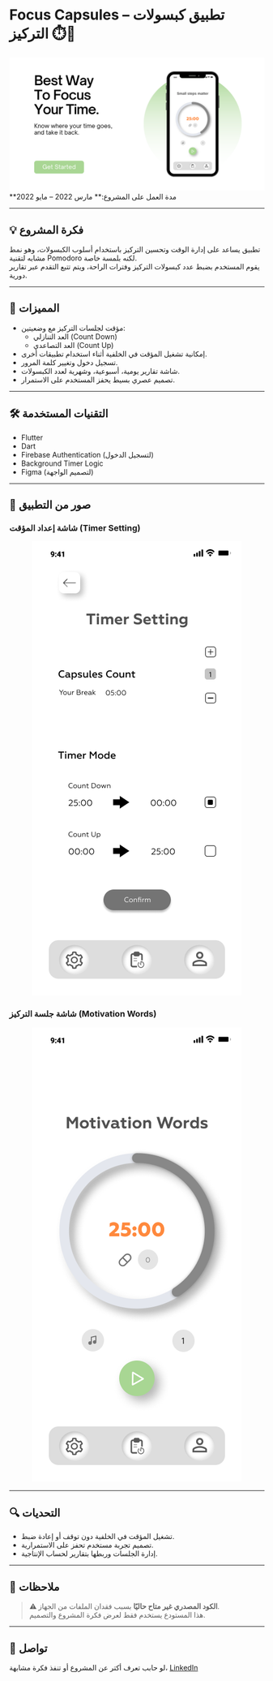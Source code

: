 # Focus Capsules – تطبيق كبسولات التركيز ⏱️💊
<div align="center">
  <img src="Doc/start.png" >
</div>
**مدة العمل على المشروع:** مارس 2022 – مايو 2022  


---

## 💡 فكرة المشروع

تطبيق يساعد على إدارة الوقت وتحسين التركيز باستخدام أسلوب الكبسولات، وهو نمط مشابه لتقنية Pomodoro لكنه بلمسة خاصة.  
يقوم المستخدم بضبط عدد كبسولات التركيز وفترات الراحة، ويتم تتبع التقدم عبر تقارير دورية.

---

## 📱 المميزات

- مؤقت لجلسات التركيز مع وضعيتين:  
  - العد التنازلي (Count Down)  
  - العد التصاعدي (Count Up)
- إمكانية تشغيل المؤقت في الخلفية أثناء استخدام تطبيقات أخرى.
- تسجيل دخول وتغيير كلمة المرور.
- شاشة تقارير يومية، أسبوعية، وشهرية لعدد الكبسولات.
- تصميم عصري بسيط يحفز المستخدم على الاستمرار.

---

## 🛠️ التقنيات المستخدمة

- Flutter
- Dart
- Firebase Authentication (لتسجيل الدخول)
- Background Timer Logic
- Figma (لتصميم الواجهة)

---

## 📸 صور من التطبيق

### شاشة إعداد المؤقت (Timer Setting)
<div align="center">
  <img src="screenshots/timer sitting.png" >
</div>

### شاشة جلسة التركيز (Motivation Words)
<div align="center">
  <img src="screenshots/Home.png" >
</div>

---

## 🔍 التحديات

- تشغيل المؤقت في الخلفية دون توقف أو إعادة ضبط.
- تصميم تجربة مستخدم تحفز على الاستمرارية.
- إدارة الجلسات وربطها بتقارير لحساب الإنتاجية.

---

## 📎 ملاحظات

> **⚠️ الكود المصدري غير متاح حاليًا** بسبب فقدان الملفات من الجهاز.  
> هذا المستودع يستخدم فقط لعرض فكرة المشروع والتصميم.

---

## 🤝 تواصل

لو حابب تعرف أكتر عن المشروع أو تنفذ فكرة مشابهة، [LinkedIn](https://www.linkedin.com/in/ansbedoor)


